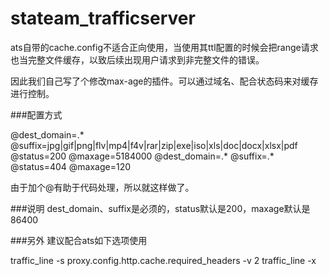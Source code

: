 stateam_trafficserver
=====================

ats自带的cache.config不适合正向使用，当使用其ttl配置的时候会把range请求也当完整文件缓存，以致后续出现用户请求到非完整文件的错误。

因此我们自己写了个修改max-age的插件。可以通过域名、配合状态码来对缓存进行控制。

###配置方式

@dest_domain=.* @suffix=jpg|gif|png|flv|mp4|f4v|rar|zip|exe|iso|xls|doc|docx|xlsx|pdf @status=200 @maxage=5184000
@dest_domain=.* @suffix=.* @status=404 @maxage=120

由于加个@有助于代码处理，所以就这样做了。

###说明
dest_domain、suffix是必须的，status默认是200，maxage默认是86400

###另外
建议配合ats如下选项使用

traffic_line -s proxy.config.http.cache.required_headers -v 2
traffic_line -x
